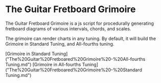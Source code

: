 # The Guitar Fretboard Grimoire 

The Guitar Fretboard Grimoire is a js script for procedurally generating fretboard diagrams of various intervals, chords, and scales.

The grimoire can render charts in any tuning. By default, it will build the Grimoire in Standard Tuning, and All-fourths tuning. 

[Grimoire in Standard Tuning]("The%20Guitar%20Fretboared%20Grimoire%20-%20All-fourths Tuning.md")
[Grimoire in All-fourths Tuning]("The%20Guitar%20Fretboared%20Grimoire%20-%20Standard Tuning.md")

